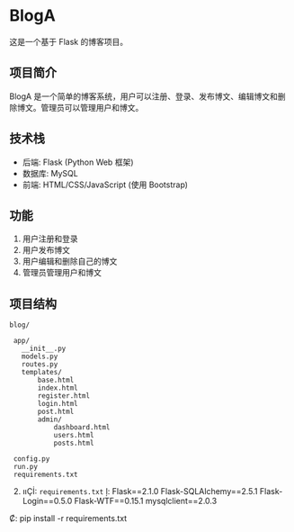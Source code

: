 # BlogA

这是一个基于 Flask 的博客项目。

## 项目简介

BlogA 是一个简单的博客系统，用户可以注册、登录、发布博文、编辑博文和删除博文。管理员可以管理用户和博文。

## 技术栈

- 后端: Flask (Python Web 框架)
- 数据库: MySQL
- 前端: HTML/CSS/JavaScript (使用 Bootstrap)

## 功能

1. 用户注册和登录
2. 用户发布博文
3. 用户编辑和删除自己的博文
4. 管理员管理用户和博文

## 项目结构

```
blog/

 app/
   __init__.py
   models.py
   routes.py
   templates/
       base.html
       index.html
       register.html
       login.html
       post.html
       admin/
           dashboard.html
           users.html
           posts.html

 config.py
 run.py
 requirements.txt
```

2. װҪİ:
 `requirements.txt` ļ:
Flask==2.1.0
Flask-SQLAlchemy==2.5.1
Flask-Login==0.5.0
Flask-WTF==0.15.1
mysqlclient==2.0.3

Ȼ:
pip install -r requirements.txt
